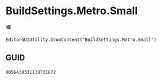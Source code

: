 # BuildSettings.Metro.Small
![](/img/BuildSettings.Metro.Small.png)

``` CSharp
EditorGUIUtility.IconContent("BuildSettings.Metro.Small")
```
## GUID
```
8056438331138731872
```

